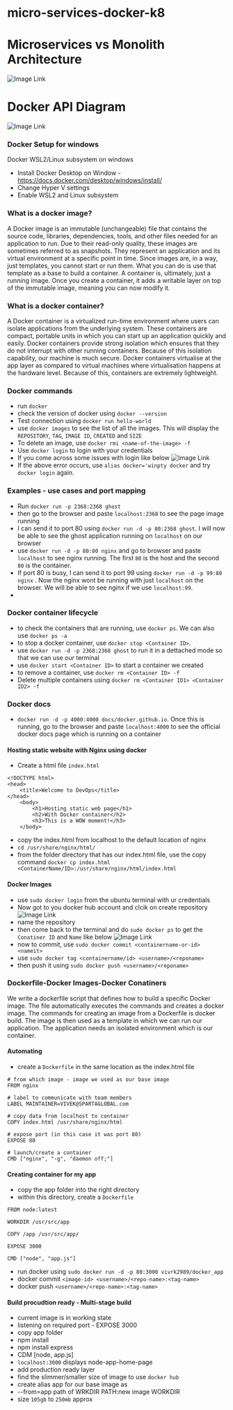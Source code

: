 # micro-services-docker-k8

# Microservices vs Monolith Architecture

![Image Link](https://github.com/vivrk2989/micro-services-docker-k8/blob/main/Images/monolith%20vs%20microservices.png)

# Docker API Diagram
![Image Link](https://github.com/vivrk2989/micro-services-docker-k8/blob/main/Images/docker%20api%20diagram.png)

### Docker Setup for windows
Docker WSL2/Linux subsystem on windows
- Install Docker Desktop on Window - https://docs.docker.com/desktop/windows/install/
- Change Hyper V settings 
- Enable WSL2 and Linux subsystem

### What is a docker image?
A Docker image is an immutable (unchangeable) file that contains the source code, libraries, dependencies, tools, and other files needed for an application to run.
Due to their read-only quality, these images are sometimes referred to as snapshots. They represent an application and its virtual environment at a specific point in time. Since images are, in a way, just templates, you cannot start or run them. What you can do is use that template as a base to build a container. A container is, ultimately, just a running image. Once you create a container, it adds a writable layer on top of the immutable image, meaning you can now modify it.

### What is a docker container?
A Docker container is a virtualized run-time environment where users can isolate applications from the underlying system. These containers are compact, portable units in which you can start up an application quickly and easily. 
Docker containers provide strong isolation which ensures that they do not interrupt with other running containers. Because of this isolation capability, our machine is much secure.
Docker containers virtualise at the app layer as compared to virtual machines where virtualisation happens at the hardware level. Because of this, containers are extremely lightweight.



### Docker commands
- run `docker` 
- check the version of docker using `docker --version`
- Test connection using `docker run hello-world`
- use `docker images` to see the list of all the images. This will display the `REPOSITORY`, `TAG`, `IMAGE ID`, `CREATED` and `SIZE`
- To delete an image, use `docker rmi <name-of-the-image> -f`
- Use `docker login` to login with your credentials
- If you come across some issues with login like below
![Image Link](https://github.com/vivrk2989/micro-services-docker-k8/blob/main/Images/Docker%20login%20issue.png)
- If the above error occurs, use `alias docker='winpty docker` and try `docker login` again. 
### Examples - use cases and port mapping
- Run `docker run -p 2368:2368 ghost` 
- then go to the browser and paste `localhost:2368` to see the page image running
- I can send it to port 80 using `docker run -d -p 80:2368 ghost`. I will now be able to see the ghost application running on `localhost` on our browser
- use `docker run -d -p 80:80 nginx` and go to browser and paste `localhost` to see nginx running. The first `80` is the host and the second `80` is the container.
- If port 80 is busy, I can send it to port 99 using `docker run -d -p 99:80 nginx` . Now the nginx wont be running with just `localhost` on the browser. We will be able to see nginx if we use `localhost:99`.
- 
### Docker container lifecycle
- to check the containers that are running, use `docker ps`. We can also use `docker ps -a`
- to stop a docker container, use `docker stop <Container ID>`. 
- use `docker run -d -p 2368:2368 ghost` to run it in a dettached mode so that we can use our terminal
- use `docker start <Container ID>` to start a container we created
- to remove a container, use `docker rm <Container ID> -f`
- Delete multiple containers using `docker rm <Container ID1> <Container ID2> -f`

### Docker docs
- `docker run -d -p 4000:4000 docs/docker.github.io`. Once this is running, go to the browser and paste `localhost:4000` to see the official docker docs page which is running on a container

#### Hosting static website with Nginx using docker
- Create a html file `index.html` 
```
<!DOCTYPE html>
<head>
    <title>Welcome to DevOps</title>
</head>
    <body>
        <h1>Hosting static web page</h1>
        <h2>With Docker container</h2>
        <h3>This is a WOW moment!</h3>
    </body>
```
- copy the index.html from localhost to the default location of nginx
- `cd /usr/share/nginx/html/`
- from the folder directory that has our index.html file, use the copy command `docker cp index.html <ContainerName/ID>:/usr/share/nginx/html/index.html`


#### Docker Images
- use `sudo docker login` from the ubuntu terminal with ur credentials
- Now got to you docker hub account and clcik on create repository
![Image Link](https://github.com/vivrk2989/micro-services-docker-k8/blob/main/Images/dcoker%20create%20repository.png)
- name the repository 
- then come back to the terminal and do `sudo docker ps` to get the `Conatiner ID` and `Name` like below
![Image Link](https://github.com/vivrk2989/micro-services-docker-k8/blob/main/Images/Image%20id%20and%20name.png)
- now to commit, use `sudo docker commit <containername-or-id> <nameit>`
- use `sudo docker tag <containername/id> <username>/<reponame>`
- then push it using `sudo docker push <username>/<reponame>`

### Dockerfile-Docker Images-Docker Conatiners
We write a dockerfile script that defines how to build a specific Docker image. The file automatically executes the commands and creates a docker image.
The commands for creating an image from a Dockerfile is docker build.
The image is then used as a template in which we can run our application. The application needs an isolated environment which is our container.


#### Automating 
- create a `Dockerfile` in the same location as the index.html file
```
# from which image - image we used as our base image
FROM nginx

# label to communicate with team members
LABEL MAINTAINER=VIVEK@SPARTAGLOBAL.com

# copy data from localhost to container
COPY index.html /usr/share/nginx/html

# expose port (in this case it was port 80)
EXPOSE 80

# launch/create a container
CMD ["nginx", "-g", "daemon off;"]
```
#### Creating container for my app
- copy the app folder into the right directory
- within this directory, create a `Dockerfile` 
```
FROM node:latest

WORKDIR /usr/src/app

COPY /app /usr/src/app/ 

EXPOSE 3000

CMD ["node", "app.js"]
```
- run docker using `sudo docker run -d -p 80:3000 vivrk2989/docker_app`
- docker commit `<image-id> <username>/<repo-name>:<tag-name>`
- docker push `<username>/<repo-name>:<tag-name>`

#### Build procudtion ready - Multi-stage build
- current image is in working state
- listening on required port - EXPOSE 3000
- copy app folder
- npm install
- npm install express
- CDM [node, app.js]
- `localhost:3000` displays node-app-home-page
- add production ready layer
- find the slimmer/smaller size of image to use `docker hub`
- create alias app for our base image as 
- --from=app path of WRKDIR PATH:new image WORKDIR
- size `105gb` to `250mb` approx
